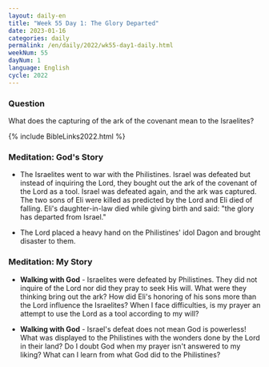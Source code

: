 ```yaml
---
layout: daily-en
title: "Week 55 Day 1: The Glory Departed"
date: 2023-01-16
categories: daily
permalink: /en/daily/2022/wk55-day1-daily.html
weekNum: 55
dayNum: 1
language: English
cycle: 2022
---
```


### Question     
What does the capturing of the ark of the covenant mean to the Israelites?

{% include BibleLinks2022.html %} 

### Meditation: God's Story   
+ The Israelites went to war with the Philistines. Israel was defeated but instead of inquiring the Lord, they bought out the ark of the covenant of the Lord as a tool. Israel was defeated again, and the ark was captured. The two sons of Eli were killed as predicted by the Lord and Eli died of falling. Eli's daughter-in-law died while giving birth and said: "the glory has departed from Israel." 

+ The Lord placed a heavy hand on the Philistines' idol Dagon and brought disaster to them. 

### Meditation: My Story   
+ **Walking with God** - Israelites were defeated by Philistines. They did not inquire of the Lord nor did they pray to seek His will. What were they thinking bring out the ark? How did Eli's honoring of his sons more than the Lord influence the Israelites? When I face difficulties, is my prayer an attempt to use the Lord as a tool according to my will? 

+ **Walking with God** - Israel's defeat does not mean God is powerless! What was displayed to the Philistines with the wonders done by the Lord in their land? Do I doubt God when my prayer isn't answered to my liking? What can I learn from what God did to the Philistines? 
